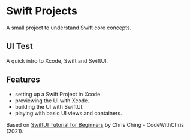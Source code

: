 # Swift Projects

A small project to understand Swift core concepts.

## UI Test

A quick intro to Xcode, Swift and SwiftUI.

## Features

- setting up a Swift Project in Xcode.
- previewing the UI with Xcode.
- building the UI with SwiftUI.
- playing with basic UI views and containers.

Based on [SwiftUI Tutorial for Beginners](https://www.youtube.com/watch?v=F2ojC6TNwws) by Chris Ching - CodeWithChris (2021).
